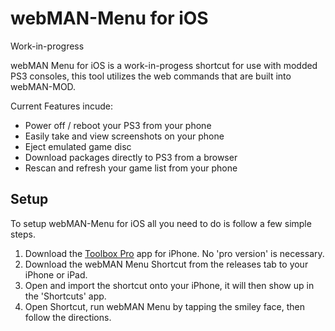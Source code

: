 # webMAN-Menu for iOS
Work-in-progress

webMAN Menu for iOS is a work-in-progess shortcut for use with modded PS3 consoles, this tool utilizes the web commands that are built into webMAN-MOD.

Current Features incude:
- Power off / reboot your PS3 from your phone
- Easily take and view screenshots on your phone
- Eject emulated game disc
- Download packages directly to PS3 from a browser
- Rescan and refresh your game list from your phone

## Setup
To setup webMAN-Menu for iOS all you need to do is follow a few simple steps.

1. Download the [Toolbox Pro](https://apps.apple.com/app/id1476205977) app for iPhone. No 'pro version' is necessary.
2. Download the webMAN Menu Shortcut from the releases tab to your iPhone or iPad.
3. Open and import the shortcut onto your iPhone, it will then show up in the 'Shortcuts' app.
4. Open Shortcut, run webMAN Menu by tapping the smiley face, then follow the directions.
